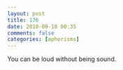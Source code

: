 ```yaml
---
layout: post
title: 176
date: 2010-09-18 00:35
comments: false
categories: [aphorisms]
---
```


You can be loud without being sound.
